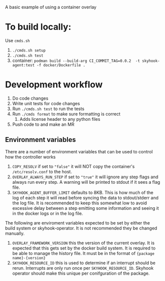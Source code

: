 A basic example of using a container overlay

# To build locally:

Use `cmds.sh`

1. `./cmds.sh setup`
1. `./cmds.sh test`
1. container: `podman build --build-arg CI_COMMIT_TAG=0.0.2  -t skyhook-agent:test -f docker/Dockerfile .`

# Development workflow
1. Do code changes
1. Write unit tests for code changes
1. Run `./cmds.sh test` to run the tests
1. Run `./cmds format` to make sure formatting is correct
    1. Adds license header to any python files
1. Push code to and make an MR

## Environment variables
There are a number of environment variables that can be used to control how the controller works
1. `COPY_RESOLV` if set to `"false"` it will NOT copy the container's `/etc/resolv.conf` to the host.
1. `OVERLAY_ALWAYS_RUN_STEP` if set to `"true"` it will ignore any step flags and always run every step. A warning will be printed to stdout if it sees a flag file.
1. `SKYHOOK_AGENT_BUFFER_LIMIT` defaults to 8KB. This is how much of the log of each step it will read before syncing the data to stdout/stderr and the log file. It is recommended to keep this somewhat low to avoid excessive delay between a step emitting some information and seeing it in the docker logs or in the log file.

The following are enviroment variables expected to be set by either the build system or skyhook-operator. It is not recommended they be changed manually.
1. `OVERLAY_FRAMEWORK_VERSION` this the version of the current overlay. It is expected that this gets set by the docker build system. It is required to be able to manage the history file. It must be in the format of `{package name}-{version}`
1. `SKYHOOK_RESOURCE_ID` this is used to determine if an interrupt should be rerun. Interrupts are only run once per `SKYHOOK_RESOURCE_ID`. Skyhook operator should make this unique per conifguration of the package.